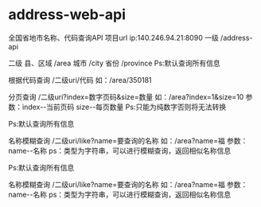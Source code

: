 ﻿# address-web-api
全国省地市名称、代码查询API
项目url ip:140.246.94.21:8090
一级
/address-api

二级
县、区域
/area 
城市
/city
省份
/province
Ps:默认查询所有信息

根据代码查询
/二级uri/代码 如：/area/350181


分页查询
/二级uri?index=数字页码&size=数量  如：/area?index=1&size=10 
参数：index--当前页码
	   size--每页数量 
Ps:只能为纯数字否则将无法转换

Ps:默认查询所有信息

名称模糊查询 
/二级uri/like?name=要查询的名称  如：/area?name=福 
参数：name--名称
ps：类型为字符串，可以进行模糊查询，返回相似名称信息

Ps:默认查询所有信息

名称模糊查询 
/二级uri/like?name=要查询的名称  如：/area?name=福 
参数：name--名称
ps：类型为字符串，可以进行模糊查询，返回相似名称信息
